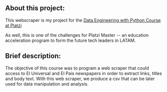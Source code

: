 <h2>About this project:</h2>

This webscraper is my project for the [Data Engineering with Python Course at Platzi](https://platzi.com/clases/ingenieria-datos/) 

As well, this is one of the challenges for Platzi Master -- an education acceleration program to form the future tech leaders in LATAM.

<h2>Brief description:</h2>

The objective of this course was to program a web scraper that could access to El Universal and El Pais newspapers in order to extract links, titles and body text. 
With this web scraper, we produce a csv that can be later used for data manipulation and analysis. 
